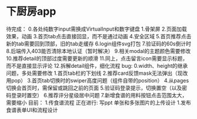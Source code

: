 # 下厨房app
待完成：
    0.各处纯数字input需换成VirtualInput和数字键盘
    1.骨架屏
    2.页面加载效果，动画
    3.首页tab点击直接回显，而不是通过动画
    4.安全区域
    5.首页推荐点击新的tab需要回到顶部，旧的tab走缓存
    6.login组件svg打包
    7.验证码的60s倒计时
    8.后端传入403能否清除本地认证（暂时解决）
    9.相关modal的主题颜色需要修改
    10.推荐detail的顶部过度需要更新的顺滑
    11.同上，点击留言icon需要显示标题，而不是直接显示评论
    12.拆解detail组件，细化流程
bug:
    0.width、height的继承问题，多处需要修改
    1.首页tab栏的下划线
    2.推荐card反馈mask无法弹出（现改用pop）
    3.首页tab切换时的swiper高度问题（组件自带的position）
    4.从pages切换会首页时，需保留或跳回之前的页面
    5.验证码登录提示，切换置空（以及密码登录时置空）
    6.推荐评分星级居中问题
    7.新增食谱的用料按钮点击范围太大，需要缩小
目前：
    1.传食谱流程
正在进行:
    写ppt
    单张和多张图片的上传设计
    1.发布食谱表单UI和流程设计

